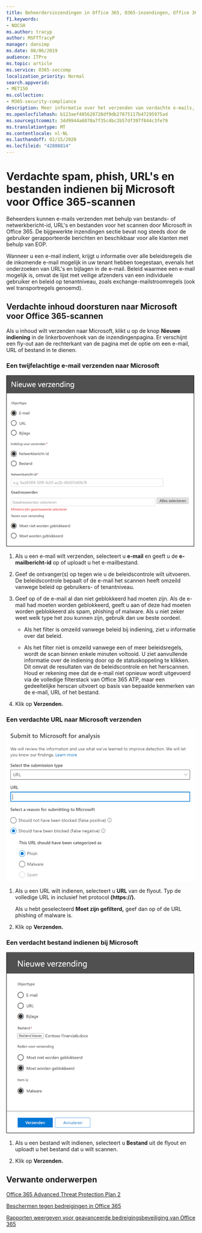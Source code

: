 ```yaml
---
title: Beheerdersinzendingen in Office 365, O365-inzendingen, Office 365-spamprobleem, O365 vals negatief, phish indienen in Office 365, e-mail indienen voor scannen, verdachte e-mail in Office 365, een e-mail scannen, Microsoft laten scannen op phish, Microsoft laten scannen op spam, verzenden e-mail, e-mail indienen, dodgy e-mail, slechte acteur mail, verdacht, niet-vertrouwde e-mail, phish e-mails melden aan Microsoft, phish e-mails melden aan Microsoft, meld scam e-mail aan Microsoft, meld malware in e-mail naar Microsoft, spam e-mail in inbox office 365, virus in e-mail office 365
f1.keywords:
- NOCSH
ms.author: tracyp
author: MSFTTracyP
manager: dansimp
ms.date: 08/06/2019
audience: ITPro
ms.topic: article
ms.service: O365-seccomp
localization_priority: Normal
search.appverid:
- MET150
ms.collection:
- M365-security-compliance
description: Meer informatie over het verzenden van verdachte e-mails, vermoedelijke phishingmails, spam en andere mogelijk schadelijke berichten, URL's en bestanden van uw Office 365-tenant aan Microsoft voor het scannen.
ms.openlocfilehash: b123aef485628728df9db27875117b47295975ad
ms.sourcegitcommit: 3dd9944a6070a7f35c4bc2b57df397f844c3fe79
ms.translationtype: MT
ms.contentlocale: nl-NL
ms.lasthandoff: 02/15/2020
ms.locfileid: "42808814"
---
```

# <a name="how-to-submit-suspected-spam-phish-urls-and-files-to-microsoft-for-office-365-scanning"></a>Verdachte spam, phish, URL's en bestanden indienen bij Microsoft voor Office 365-scannen

Beheerders kunnen e-mails verzenden met behulp van bestands- of netwerkbericht-id, URL's en bestanden voor het scannen door Microsoft in Office 365.
De bijgewerkte inzendingen sectie bevat nog steeds door de gebruiker gerapporteerde berichten en beschikbaar voor alle klanten met behulp van EOP.

Wanneer u een e-mail indient, krijgt u informatie over alle beleidsregels die de inkomende e-mail mogelijk in uw tenant hebben toegestaan, evenals het onderzoeken van URL's en bijlagen in de e-mail. Beleid waarmee een e-mail mogelijk is, omvat de lijst met veilige afzenders van een individuele gebruiker en beleid op tenantniveau, zoals exchange-mailstroomregels (ook wel transportregels genoemd).

## <a name="how-to-direct-suspicious-content-to-microsoft-for-office-365-scanning"></a>Verdachte inhoud doorsturen naar Microsoft voor Office 365-scannen

Als u inhoud wilt verzenden naar Microsoft, klikt u op de knop **Nieuwe indiening** in de linkerbovenhoek van de inzendingenpagina. Er verschijnt een fly-out aan de rechterkant van de pagina met de optie om een e-mail, URL of bestand in te dienen.

### <a name="submit-a-questionable-email-to-microsoft"></a>Een twijfelachtige e-mail verzenden naar Microsoft

![Voorbeeld van e-mailindiening](../../media/submission-flyout-email.PNG)

1. Als u een e-mail wilt verzenden, selecteert u **e-mail** en geeft u de **e-mailbericht-id** op of uploadt u het e-mailbestand.

2. Geef de ontvanger(s) op tegen wie u de beleidscontrole wilt uitvoeren. De beleidscontrole bepaalt of de e-mail het scannen heeft omzeild vanwege beleid op gebruikers- of tenantniveau.

3. Geef op of de e-mail al dan niet geblokkeerd had moeten zijn. Als de e-mail had moeten worden geblokkeerd, geeft u aan of deze had moeten worden geblokkeerd als spam, phishing of malware. Als u niet zeker weet welk type het zou kunnen zijn, gebruik dan uw beste oordeel.

   - Als het filter is omzeild vanwege beleid bij indiening, ziet u informatie over dat beleid.

   - Als het filter niet is omzeild vanwege een of meer beleidsregels, wordt de scan binnen enkele minuten voltooid. U ziet aanvullende informatie over de indiening door op de statuskoppeling te klikken. Dit omvat de resultaten van de beleidscontrole en het herscannen. Houd er rekening mee dat de e-mail niet opnieuw wordt uitgevoerd via de volledige filterstack van Office 365 ATP, maar een gedeeltelijke herscan uitvoert op basis van bepaalde kenmerken van de e-mail, URL of het bestand.

4. Klik op **Verzenden.**

### <a name="send-a-suspect-url-to-microsoft"></a>Een verdachte URL naar Microsoft verzenden

![Voorbeeld van e-mailindiening](../../media/submission-url-flyout.png)

1. Als u een URL wilt indienen, selecteert u **URL** van de flyout. Typ de volledige URL in inclusief het protocol **(https://).**

   Als u hebt geselecteerd **Moet zijn gefilterd,** geef dan op of de URL phishing of malware is.

2. Klik op **Verzenden.**

### <a name="submit-a-suspected-file-to-microsoft"></a>Een verdacht bestand indienen bij Microsoft

![Voorbeeld van e-mailindiening](../../media/submission-file-flyout.PNG)

1. Als u een bestand wilt indienen, selecteert u **Bestand** uit de flyout en uploadt u het bestand dat u wilt scannen.

2. Klik op **Verzenden.**

## <a name="related-topics"></a>Verwante onderwerpen

[Office 365 Advanced Threat Protection Plan 2](office-365-ti.md)

[Beschermen tegen bedreigingen in Office 365](protect-against-threats.md)

[Rapporten weergeven voor geavanceerde bedreigingsbeveiliging van Office 365](view-reports-for-atp.md)
